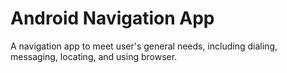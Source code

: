 # Android Navigation App
 A navigation app to meet user's general needs, including dialing, messaging, locating, and using browser.
